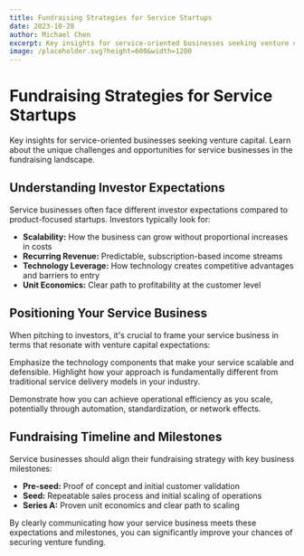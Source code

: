 ```yaml
---
title: Fundraising Strategies for Service Startups
date: 2023-10-28
author: Michael Chen
excerpt: Key insights for service-oriented businesses seeking venture capital. Learn about the unique challenges and opportunities for service businesses in the fundraising landscape.
image: /placeholder.svg?height=600&width=1200
---
```


# Fundraising Strategies for Service Startups

Key insights for service-oriented businesses seeking venture capital. Learn about the unique challenges and opportunities for service businesses in the fundraising landscape.

## Understanding Investor Expectations

Service businesses often face different investor expectations compared to product-focused startups. Investors typically look for:

- **Scalability:** How the business can grow without proportional increases in costs
- **Recurring Revenue:** Predictable, subscription-based income streams
- **Technology Leverage:** How technology creates competitive advantages and barriers to entry
- **Unit Economics:** Clear path to profitability at the customer level

## Positioning Your Service Business

When pitching to investors, it's crucial to frame your service business in terms that resonate with venture capital expectations:

Emphasize the technology components that make your service scalable and defensible. Highlight how your approach is fundamentally different from traditional service delivery models in your industry.

Demonstrate how you can achieve operational efficiency as you scale, potentially through automation, standardization, or network effects.

## Fundraising Timeline and Milestones

Service businesses should align their fundraising strategy with key business milestones:

- **Pre-seed:** Proof of concept and initial customer validation
- **Seed:** Repeatable sales process and initial scaling of operations
- **Series A:** Proven unit economics and clear path to scaling

By clearly communicating how your service business meets these expectations and milestones, you can significantly improve your chances of securing venture funding.

